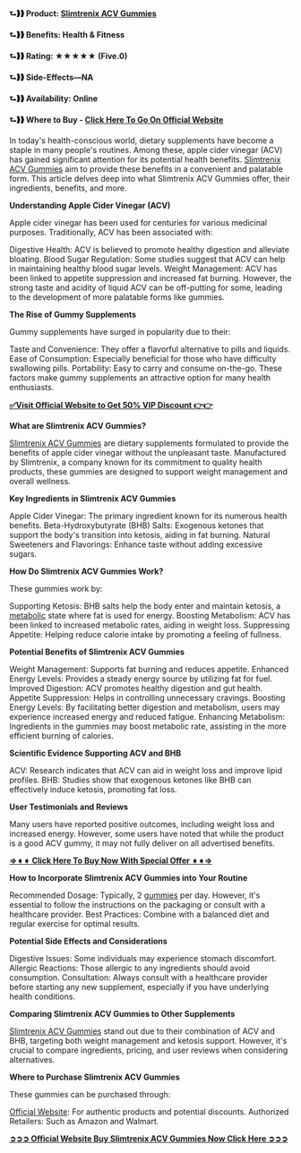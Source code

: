 **⮑❱❱ Product: [Slimtrenix ACV Gummies](https://www.policesupplements.com/buy-slimtrenix-acv-gummies/)**

**⮑❱❱ Benefits: Health & Fitness**

**⮑❱❱ Rating: ★★★★★ (Five.0)**

**⮑❱❱ Side-Effects—NA**

**⮑❱❱ Availability: Online**

**⮑❱❱ Where to Buy - [Click Here To Go On Official Website](https://www.policesupplements.com/buy-slimtrenix-acv-gummies/)**

In today's health-conscious world, dietary supplements have become a staple in many people's routines. Among these, apple cider vinegar (ACV) has gained significant attention for its potential health benefits. [Slimtrenix ACV Gummies](https://www.policesupplements.com/buy-slimtrenix-acv-gummies/) aim to provide these benefits in a convenient and palatable form. This article delves deep into what Slimtrenix ACV Gummies offer, their ingredients, benefits, and more.

**Understanding Apple Cider Vinegar (ACV)**

Apple cider vinegar has been used for centuries for various medicinal purposes. Traditionally, ACV has been associated with:

Digestive Health: ACV is believed to promote healthy digestion and alleviate bloating.
Blood Sugar Regulation: Some studies suggest that ACV can help in maintaining healthy blood sugar levels.
Weight Management: ACV has been linked to appetite suppression and increased fat burning.
However, the strong taste and acidity of liquid ACV can be off-putting for some, leading to the development of more palatable forms like gummies.

**The Rise of Gummy Supplements**

Gummy supplements have surged in popularity due to their:

Taste and Convenience: They offer a flavorful alternative to pills and liquids.
Ease of Consumption: Especially beneficial for those who have difficulty swallowing pills.
Portability: Easy to carry and consume on-the-go.
These factors make gummy supplements an attractive option for many health enthusiasts.

**[✅Visit Official Website to Get 50% VIP Discount 👉👉](https://www.policesupplements.com/buy-slimtrenix-acv-gummies/)**

**What are Slimtrenix ACV Gummies?**

[Slimtrenix ACV Gummies](https://www.policesupplements.com/buy-slimtrenix-acv-gummies/) are dietary supplements formulated to provide the benefits of apple cider vinegar without the unpleasant taste. Manufactured by Slimtrenix, a company known for its commitment to quality health products, these gummies are designed to support weight management and overall wellness.

**Key Ingredients in Slimtrenix ACV Gummies**

Apple Cider Vinegar: The primary ingredient known for its numerous health benefits.
Beta-Hydroxybutyrate (BHB) Salts: Exogenous ketones that support the body's transition into ketosis, aiding in fat burning.
Natural Sweeteners and Flavorings: Enhance taste without adding excessive sugars.

**How Do Slimtrenix ACV Gummies Work?**

These gummies work by:

Supporting Ketosis: BHB salts help the body enter and maintain ketosis, a [metabolic](https://www.facebook.com/Slimtrenix.ACV.Gummies) state where fat is used for energy.
Boosting Metabolism: ACV has been linked to increased metabolic rates, aiding in weight loss.
Suppressing Appetite: Helping reduce calorie intake by promoting a feeling of fullness.

**Potential Benefits of Slimtrenix ACV Gummies**

Weight Management: Supports fat burning and reduces appetite.
Enhanced Energy Levels: Provides a steady energy source by utilizing fat for fuel.
Improved Digestion: ACV promotes healthy digestion and gut health.
Appetite Suppression: Helps in controlling unnecessary cravings.
Boosting Energy Levels: By facilitating better digestion and metabolism, users may experience increased energy and reduced fatigue.
Enhancing Metabolism: Ingredients in the gummies may boost metabolic rate, assisting in the more efficient burning of calories.

**Scientific Evidence Supporting ACV and BHB**

ACV: Research indicates that ACV can aid in weight loss and improve lipid profiles.
BHB: Studies show that exogenous ketones like BHB can effectively induce ketosis, promoting fat loss.

**User Testimonials and Reviews**

Many users have reported positive outcomes, including weight loss and increased energy. However, some users have noted that while the product is a good ACV gummy, it may not fully deliver on all advertised benefits.

**[⇒➧➧ Click Here To Buy Now With Special Offer ➧➧⇒](https://www.policesupplements.com/buy-slimtrenix-acv-gummies/)**

**How to Incorporate Slimtrenix ACV Gummies into Your Routine**

Recommended Dosage: Typically, 2 [gummies](https://www.facebook.com/Slimtrenix.ACV.Gummies) per day. However, it's essential to follow the instructions on the packaging or consult with a healthcare provider.
Best Practices: Combine with a balanced diet and regular exercise for optimal results.

**Potential Side Effects and Considerations**

Digestive Issues: Some individuals may experience stomach discomfort.
Allergic Reactions: Those allergic to any ingredients should avoid consumption.
Consultation: Always consult with a healthcare provider before starting any new supplement, especially if you have underlying health conditions.

**Comparing Slimtrenix ACV Gummies to Other Supplements**

[Slimtrenix ACV Gummies](https://www.facebook.com/groups/slimtrenix.acv.gummies/) stand out due to their combination of ACV and BHB, targeting both weight management and ketosis support. However, it's crucial to compare ingredients, pricing, and user reviews when considering alternatives.

**Where to Purchase Slimtrenix ACV Gummies**

These gummies can be purchased through:

[Official Website](https://www.policesupplements.com/buy-slimtrenix-acv-gummies/): For authentic products and potential discounts.
Authorized Retailers: Such as Amazon and Walmart.

**[➲➲➲ Official Website Buy Slimtrenix ACV Gummies Now Click Here ➲➲➲](https://www.policesupplements.com/buy-slimtrenix-acv-gummies/)**
